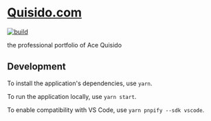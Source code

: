 # [Quisido.com](https://quisido.com/)

[![build](https://travis-ci.com/CharlesStover/quisido.com.svg?branch=master)](https://travis-ci.com/CharlesStover/quisido.com)

the professional portfolio of Ace Quisido

## Development

To install the application's dependencies, use `yarn`.

To run the application locally, use `yarn start`.

To enable compatibility with VS Code, use `yarn pnpify --sdk vscode`.
